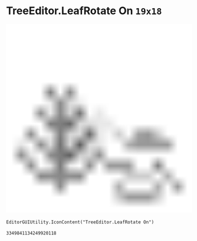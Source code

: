 # TreeEditor.LeafRotate On `19x18`
<img src="/img/TreeEditor.LeafRotate%20On.png" width=512 height=512>

``` CSharp
EditorGUIUtility.IconContent("TreeEditor.LeafRotate On")
```
```
3349841134249920118
```
